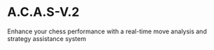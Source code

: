 # A.C.A.S-V.2
Enhance your chess performance with a real-time move analysis and strategy assistance system
